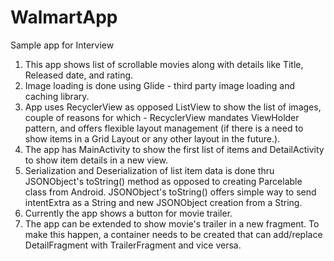 # WalmartApp
Sample app for Interview

1) This app shows list of scrollable movies along with details like Title, Released date, and rating.
2) Image loading is done using Glide - third party image loading and caching library.
3) App uses RecyclerView as opposed ListView to show the list of images, couple of reasons for which -
   RecyclerView mandates ViewHolder pattern, and
   offers flexible layout management (if there is a need to show items in a Grid Layout or any
   other layout in the future.).
4) The app has MainActivity to show the first list of items and DetailActivity to show item details
   in a new view.
5) Serialization and Deserialization of list item data is done thru JSONObject's toString() method as
   opposed to creating Parcelable class from Android. JSONObject's toString() offers simple way to
   send intentExtra as a String and new JSONObject creation from a String.
6) Currently the app shows a button for movie trailer. 
6) The app can be extended to show movie's trailer in a new fragment. To make this happen, a container
   needs to be created that can add/replace DetailFragment with TrailerFragment and vice versa.

